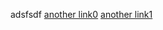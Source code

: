 adsfsdf
[another link0](_posts/2022-09-30-a-post.md)
[another link1](../../test-blog/_posts/2022-09-29-test-post.md)
